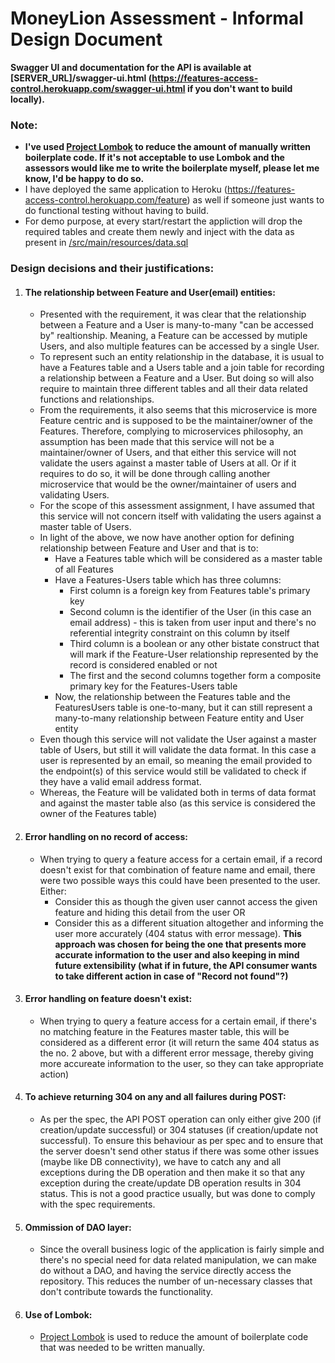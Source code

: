 # MoneyLion Assessment - Informal Design Document

**Swagger UI and documentation for the API is available at [SERVER_URL]/swagger-ui.html (https://features-access-control.herokuapp.com/swagger-ui.html if you don't want to build locally).**

### Note:
* **I've used [Project Lombok](https://www.baeldung.com/intro-to-project-lombok) to reduce the amount of manually written boilerplate code. If it's not acceptable to use Lombok and the assessors would like me to write the boilerplate myself, please let me know, I'd be happy to do so.**
* I have deployed the same application to Heroku (https://features-access-control.herokuapp.com/feature) as well if someone just wants to do functional testing without having to build.
* For demo purpose, at every start/restart the appliction will drop the required tables and create them newly and inject with the data as present in [/src/main/resources/data.sql](https://github.com/shubhamsharma1304/moneylion-assessment/blob/master/src/main/resources/data.sql)

### Design decisions and their justifications:
1. #### The relationship between Feature and User(email) entities:<br>
    * Presented with the requirement, it was clear that the relationship between a Feature and a User is many-to-many "can be accessed by" realtionship. Meaning, a Feature can be accessed by mutiple Users, and also multiple features can be accessed by a single User.
    * To represent such an entity relationship in the database, it is usual to have a Features table and a Users table and a join table for recording a relationship between a Feature and a User. But doing so will also require to maintain three different tables and all their data related functions and relationships.
    * From the requirements, it also seems that this microservice is more Feature centric and is supposed to be the maintainer/owner of the Features. Therefore, complying to microservices philosophy, an assumption has been made that this service will not be a maintainer/owner of Users, and that either this service will not validate the users against a master table of Users at all. Or if it requires to do so, it will be done through calling another microservice that would be the owner/maintainer of users and validating Users.
    * For the scope of this assessment assignment, I have assumed that this service will not concern itself with validating the users against a master table of Users.
    * In light of the above, we now have another option for defining relationship between Feature and User and that is to:
        * Have a Features table which will be considered as a master table of all Features
        * Have a Features-Users table which has three columns:
            * First column is a foreign key from Features table's primary key
            * Second column is the identifier of the User (in this case an email address) - this is taken from user input and there's no referential integrity constraint on this column by itself
            * Third column is a boolean or any other bistate construct that will mark if the Feature-User relationship represented by the record is considered enabled or not
            * The first and the second columns together form a composite primary key for the Features-Users table
        * Now, the relationship between the Features table and the FeaturesUsers table is one-to-many, but it can still represent a many-to-many relationship between Feature entity and User entity
    * Even though this service will not validate the User against a master table of Users, but still it will validate the data format. In this case a user is represented by an email, so meaning the email provided to the endpoint(s) of this service would still be validated to check if they have a valid email address format.
    * Whereas, the Feature will be validated both in terms of data format and against the master table also (as this service is considered the owner of the Features table)
2. #### Error handling on no record of access:<br>
    * When trying to query a feature access for a certain email, if a record doesn't exist for that combination of feature name and email, there were two possible ways this could have been presented to the user. Either:
        * Consider this as though the given user cannot access the given feature and hiding this detail from the user OR
        * Consider this as a different situation altogether and informing the user more accurately (404 status with error message).
        **This approach was chosen for being the one that presents more accurate information to the user and also keeping in mind future extensibility (what if in future, the API consumer wants to take different action  in case of "Record not found"?)**
3. #### Error handling on feature doesn't exist:<br>
    * When trying to query a feature access for a certain email, if there's no matching feature in the Features master table, this will be considered as a different error (it will return the same 404 status as the no. 2 above, but with a different error message, thereby giving more accureate information to the user, so they can take appropriate action)
5. #### To achieve returning 304 on any and all failures during POST:<br>
    * As per the spec, the API POST operation can only either give 200 (if creation/update successful) or 304 statuses (if creation/update not successful). To ensure this behaviour as per spec and to ensure that the server doesn't send other status if there was some other issues (maybe like DB connectivity), we have to catch any and all exceptions during the DB operation and then make it so that any exception during the create/update DB operation results in 304 status. This is not a good practice usually, but was done to comply with the spec requirements.
7. #### Ommission of DAO layer:
    * Since the overall business logic of the application is fairly simple and there's no special need for data related manipulation, we can make do without a DAO, and having the service directly access the repository. This reduces the number of un-necessary classes that don't contribute towards the functionality.
8. #### Use of Lombok:
    * [Project Lombok](https://www.baeldung.com/intro-to-project-lombok) is used to reduce the amount of boilerplate code that was needed to be written manually.
